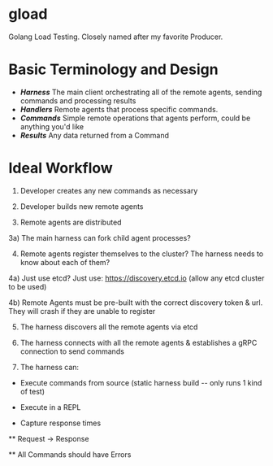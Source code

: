 # gload
Golang Load Testing.  Closely named after my favorite Producer.

# Basic Terminology and Design
* ***Harness*** The main client orchestrating all of the remote agents, sending commands and processing results
* ***Handlers***  Remote agents that process specific commands.  
* ***Commands*** Simple remote operations that agents perform, could be anything you'd like
* ***Results*** Any data returned from a Command

# Ideal Workflow

1) Developer creates any new commands as necessary

2) Developer builds new remote agents

3) Remote agents are distributed

3a) The main harness can fork child agent processes?

4) Remote agents register themselves to the cluster?  The harness needs to know about each of them?

4a) Just use etcd?  Just use: https://discovery.etcd.io (allow any etcd cluster to be used)

4b) Remote Agents must be pre-built with the correct discovery token & url.  They will crash if they are unable to register

5) The harness discovers all the remote agents via etcd

6) The harness connects with all the remote agents & establishes a gRPC connection to send commands

7) The harness can:

* Execute commands from source (static harness build -- only runs 1 kind of test)

* Execute in a REPL

* Capture response times 

** Request -> Response

** All Commands should have Errors
